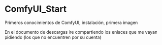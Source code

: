 # ComfyUI_Start
Primeros conocimientos de ComfyUI, instalación, primera imagen

En el documento de descargas ire compartiendo los enlaces que me vayan pidiendo (los que no encuentren por su cuenta)
